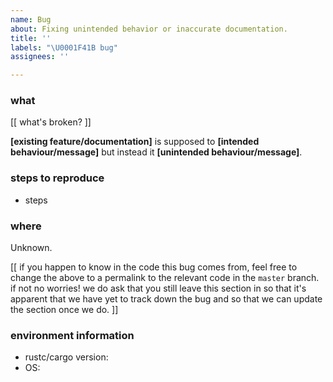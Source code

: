 ```yaml
---
name: Bug
about: Fixing unintended behavior or inaccurate documentation.
title: ''
labels: "\U0001F41B bug"
assignees: ''

---
```


### what
[[ what's broken? ]]

**[existing feature/documentation]** is supposed to **[intended behaviour/message]** but instead it **[unintended behaviour/message]**.

### steps to reproduce
 - steps

### where
Unknown.

[[
if you happen to know in the code this bug comes from, feel free to change the above to a permalink to the relevant code in the `master` branch. if not no worries! we do ask that you still leave this section in so that it's apparent that we have yet to track down the bug and so that we can update the section once we do.
]]

### environment information
  - rustc/cargo version:
  - OS:

